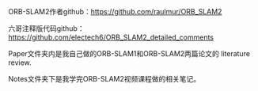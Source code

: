 ORB-SLAM2作者github：https://github.com/raulmur/ORB_SLAM2

六哥注释版代码github：https://github.com/electech6/ORB_SLAM2_detailed_comments

Paper文件夹内是我自己做的ORB-SLAM1和ORB-SLAM2两篇论文的 literature review.

Notes文件夹下是我学完ORB-SLAM2视频课程做的相关笔记。
